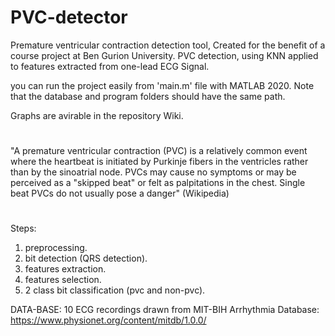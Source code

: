 # PVC-detector
Premature ventricular contraction detection tool, Created for the benefit of a course project at Ben Gurion University.
PVC detection, using KNN applied to features extracted from one-lead ECG Signal.

you can run the project easily from 'main.m' file with MATLAB 2020. Note that the database and program folders should have the same path.


Graphs are avirable in the repository Wiki.
#
"A premature ventricular contraction (PVC) is a relatively common event where the heartbeat is initiated by Purkinje fibers in the ventricles rather than by the sinoatrial node. PVCs may cause no symptoms or may be perceived as a "skipped beat" or felt as palpitations in the chest. Single beat PVCs do not usually pose a danger" (Wikipedia)
#
Steps: 
1) preprocessing.
2) bit detection (QRS detection).
3) features extraction.
4) features selection.
5) 2 class bit classification (pvc and non-pvc).

DATA-BASE:
10 ECG recordings drawn from MIT-BIH Arrhythmia Database: https://www.physionet.org/content/mitdb/1.0.0/


